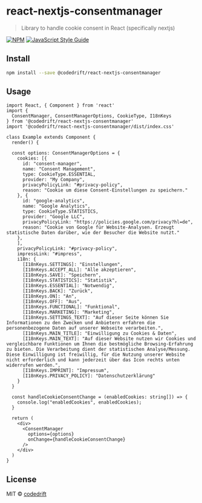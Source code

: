 # react-nextjs-consentmanager

> Library to handle cookie consent in React (specifically nextjs)

[![NPM](https://img.shields.io/npm/v/react-nextjs-consentmanager.svg)](https://www.npmjs.com/package/react-nextjs-consentmanager) [![JavaScript Style Guide](https://img.shields.io/badge/code_style-standard-brightgreen.svg)](https://standardjs.com)

## Install

```bash
npm install --save @codedrift/react-nextjs-consentmanager
```

## Usage

```tsx
import React, { Component } from 'react'
import {
  ConsentManager, ConsentManagerOptions, CookieType, I18nKeys
} from '@codedrift/react-nextjs-consentmanager'
import '@codedrift/react-nextjs-consentmanager/dist/index.css'

class Example extends Component {
  render() {

  const options: ConsentManagerOptions = {
    cookies: [{
      id: "consent-manager",
      name: "Consent Management",
      type: CookieType.ESSENTIAL,
      provider: "My Company",
      privacyPolicyLink: "#privacy-policy",
      reason: "Cookie um diese Consent-Einstellungen zu speichern."
    }, {
      id: "google-analytics",
      name: "Google Analytics",
      type: CookieType.STATISTICS,
      provider: "Google LLC",
      privacyPolicyLink: "https://policies.google.com/privacy?hl=de",
      reason: "Cookie von Google für Website-Analysen. Erzeugt statistische Daten darüber, wie der Besucher die Website nutzt."
    },
    ],
    privacyPolicyLink: "#privacy-policy",
    impressLink: "#impress",
    i18n: {
      [I18nKeys.SETTINGS]: "Einstellungen",
      [I18nKeys.ACCEPT_ALL]: "Alle akzeptieren",
      [I18nKeys.SAVE]: "Speichern",
      [I18nKeys.STATISTICS]: "Statistik",
      [I18nKeys.ESSENTIAL]: "Notwendig",
      [I18nKeys.BACK]: "Zurück",
      [I18nKeys.ON]: "An",
      [I18nKeys.OFF]: "Aus",
      [I18nKeys.FUNCTIONAL]: "Funktional",
      [I18nKeys.MARKETING]: "Marketing",
      [I18nKeys.SETTINGS_TEXT]: "Auf dieser Seite können Sie Informationen zu den Zwecken und Anbietern erfahren die personenbezogene Daten auf unserer Webseite verarbeiten.",
      [I18nKeys.MAIN_TITLE]: "Einwilligung zu Cookies & Daten",
      [I18nKeys.MAIN_TEXT]: "Auf dieser Website nutzen wir Cookies und vergleichbare Funktionen um Ihnen die bestmögliche Browsing-Erfahrung zu bieten. Die Verarbeitung dient der statistischen Analyse/Messung. Diese Einwilligung ist freiwillig, für die Nutzung unserer Website nicht erforderlich und kann jederzeit über das Icon rechts unten widerrufen werden.",
      [I18nKeys.IMPRINT]: "Impressum",
      [I18nKeys.PRIVACY_POLICY]: "Datenschutzerklärung"
    }
  }

  const handleCookieConsentChange = (enabledCookies: string[]) => {
    console.log("enabledCookies", enabledCookies);
  }

  return (
    <div>
      <ConsentManager
        options={options}
        onChange={handleCookieConsentChange}
      />
    </div>
  )
}
```

## License

MIT © [codedrift](https://github.com/codedrift)
